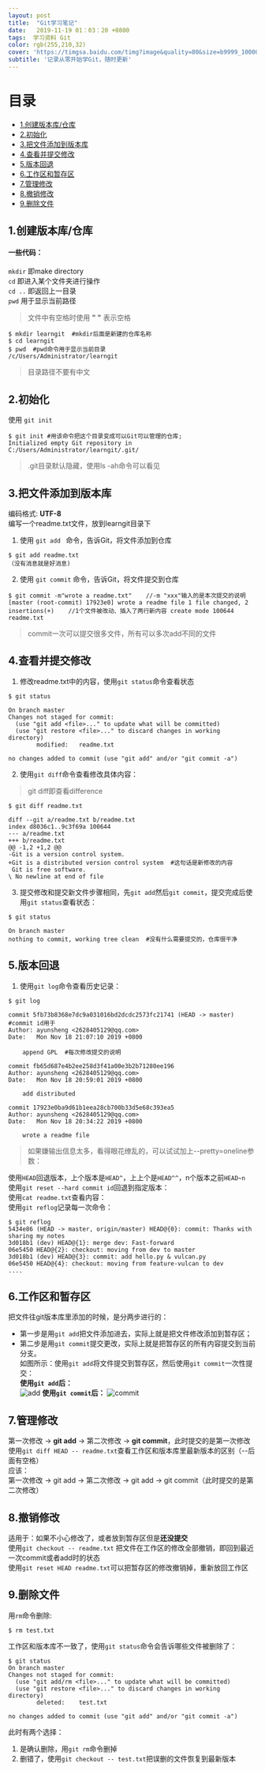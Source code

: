 ```yaml
---
layout: post
title:  "Git学习笔记"
date:   2019-11-19 01：03：20 +0800
tags:  学习资料 Git
color: rgb(255,210,32)
cover: 'https://timgsa.baidu.com/timg?image&quality=80&size=b9999_10000&sec=1574701670&di=7cd8be97810023a7fbf386466191505e&imgtype=jpg&er=1&src=http%3A%2F%2Ftc.sinaimg.cn%2Fmaxwidth.800%2Ftc.service.weibo.com%2Fs5_51cto_com%2Fb9260ce2c11540a6304b74e5cd978305.jpg'
subtitle: '记录从零开始学Git，随时更新'
---
```

# 目录  
- [1.创建版本库/仓库](#1创建版本库仓库)  
- [2.初始化](#2初始化)
- [3.把文件添加到版本库](#3把文件添加到版本库)
- [4.查看并提交修改](#4查看并提交修改)
- [5.版本回退](#5版本回退)
- [6.工作区和暂存区](#6工作区和暂存区)
- [7.管理修改](#7管理修改)
- [8.撤销修改](#8撤销修改)
- [9.删除文件](#9删除文件)




## 1.创建版本库/仓库  
#### 一些代码：  
  `mkdir` 即make directory  
  `cd`  即进入某个文件夹进行操作  
  `cd ..` 即返回上一目录   
 `pwd` 用于显示当前路径
> 文件中有空格时使用 **" "** 表示空格  
```
$ mkdir learngit  #mkdir后面是新建的仓库名称    
$ cd learngit               
$ pwd  #pwd命令用于显示当前目录       
/c/Users/Administrator/learngit 
```
> 目录路径不要有中文
  
## 2.初始化
使用 `git init` 
```
$ git init #用该命令把这个目录变成可以Git可以管理的仓库;
Initialized empty Git repository in C:/Users/Administrator/learngit/.git/ 
```
> .git目录默认隐藏，使用ls -ah命令可以看见
  
## 3.把文件添加到版本库
编码格式: **UTF-8**   
编写一个readme.txt文件，放到learngit目录下  

1. 使用 `git add ` 命令，告诉Git，将文件添加到仓库
```
$ git add readme.txt
（没有消息就是好消息)
```

2. 使用 ` git commit ` 命令，告诉Git，将文件提交到仓库
```
$ git commit -m"wrote a readme.txt"    //-m "xxx"输入的是本次提交的说明
[master (root-commit) 17923e0] wrote a readme file 1 file changed, 2 insertions(+)    //1个文件被改动、插入了两行新内容 create mode 100644 readme.txt 
```
> commit一次可以提交很多文件，所有可以多次add不同的文件
  
## 4.查看并提交修改
1. 修改readme.txt中的内容，使用`git status`命令查看状态
```
$ git status

On branch master
Changes not staged for commit:
  (use "git add <file>..." to update what will be committed)
  (use "git restore <file>..." to discard changes in working directory)
        modified:   readme.txt

no changes added to commit (use "git add" and/or "git commit -a")
```
2. 使用`git diff`命令查看修改具体内容：
>git diff即查看difference  
```
$ git diff readme.txt

diff --git a/readme.txt b/readme.txt
index d8036c1..9c3f69a 100644
--- a/readme.txt
+++ b/readme.txt
@@ -1,2 +1,2 @@
-Git is a version control system.
+Git is a distributed version control system  #这句话是新修改的内容
 Git is free software.
\ No newline at end of file
```
3. 提交修改和提交新文件步骤相同，先`git add`然后`git commit`，提交完成后使用`git status`查看状态：
```
$ git status

On branch master
nothing to commit, working tree clean  #没有什么需要提交的，仓库很干净
```
  
  
## 5.版本回退
1. 使用`git log`命令查看历史记录：
```
$ git log

commit 5fb73b8368e7dc9a031016bd2dcdc2573fc21741 (HEAD -> master) #commit id用于
Author: ayunsheng <2628405129@qq.com>
Date:   Mon Nov 18 21:07:10 2019 +0800

    append GPL  #每次修改提交的说明

commit fb65d687e4b2ee258d3f41a00e3b2b71280ee196
Author: ayunsheng <2628405129@qq.com>
Date:   Mon Nov 18 20:59:01 2019 +0800

    add distributed

commit 17923e0ba9d61b1eea28cb700b33d5e68c393ea5
Author: ayunsheng <2628405129@qq.com>
Date:   Mon Nov 18 20:34:22 2019 +0800

    wrote a readme file
```
>如果嫌输出信息太多，看得眼花缭乱的，可以试试加上--pretty=oneline参数：  

使用`HEAD`回退版本，上个版本是`HEAD^`，上上个是`HEAD^^`，n个版本之前`HEAD~n`  
使用`git reset --hard commit id`回退到指定版本：  
使用`cat readme.txt`查看内容：  
使用`git reflog`记录每一次命令：  
```
$ git reflog
5434e86 (HEAD -> master, origin/master) HEAD@{0}: commit: Thanks with sharing my notes
3d018b1 (dev) HEAD@{1}: merge dev: Fast-forward
06e5450 HEAD@{2}: checkout: moving from dev to master
3d018b1 (dev) HEAD@{3}: commit: add hello.py & vulcan.py
06e5450 HEAD@{4}: checkout: moving from feature-vulcan to dev
....
```

## 6.工作区和暂存区
把文件往git版本库里添加的时候，是分两步进行的：  
- 第一步是用`git add`把文件添加进去，实际上就是把文件修改添加到暂存区；  
- 第二步是用`git commit`提交更改，实际上就是把暂存区的所有内容提交到当前分支。  
如图所示：使用`git add`将文件提交到暂存区，然后使用`git commit`一次性提交：  
**使用`git add`后：**  
![add](https://note.youdao.com/yws/public/resource/142ac5c303cd3af00be9b9f843f783f1/xmlnote/166E2EFBDBCF421495CFE161D25DBA64/2326)
**使用`git commit`后：**
![commit](https://note.youdao.com/yws/public/resource/142ac5c303cd3af00be9b9f843f783f1/xmlnote/A1C86EFFD21E45B9B006D128F00191ED/2329)

## 7.管理修改
第一次修改 -> **git add** -> 第二次修改 -> **git commit**，此时提交的是第一次修改  
使用`git diff HEAD -- readme.txt`查看工作区和版本库里最新版本的区别（--后面有空格）  
应该：  
第一次修改 -> git add -> 第二次修改 -> git add -> git commit（此时提交的是第二次修改）

## 8.撤销修改
适用于：如果不小心修改了，或者放到暂存区但是**还没提交**  
使用`git checkout -- readme.txt` 把文件在工作区的修改全部撤销，即回到最近一次commit或者add时的状态  
使用`git reset HEAD readme.txt`可以把暂存区的修改撤销掉，重新放回工作区  

## 9.删除文件
用`rm`命令删除:  
```
$ rm test.txt
```
工作区和版本库不一致了，使用`git status`命令会告诉哪些文件被删除了：  
```
$ git status
On branch master
Changes not staged for commit:
  (use "git add/rm <file>..." to update what will be committed)
  (use "git restore <file>..." to discard changes in working directory)
        deleted:    test.txt

no changes added to commit (use "git add" and/or "git commit -a")
```
此时有两个选择：  
1. 是确认删除，用`git rm`命令删掉
2. 删错了，使用`git checkout -- test.txt`把误删的文件恢复到最新版本









 
